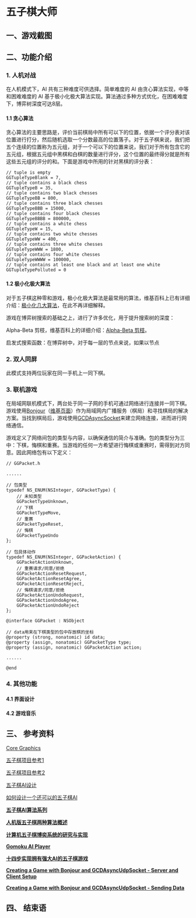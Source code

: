 # 五子棋大师

## 一、游戏截图

## 二、功能介绍

### 1. 人机对战

在人机模式下，AI 共有三种难度可供选择。简单难度的 AI 由贪心算法实现，中等和困难难度的 AI 基于极小化极大算法实现。算法通过多种方式优化，在困难难度下，博弈树深度可达8层。

#### 1.1 贪心算法

贪心算法的主要思路是，评价当前棋局中所有可以下的位置，依据一个评分表对该位置进行打分，然后随机选取一个分数最高的位置落子。对于五子棋来说，我们把五个连续的位置称为五元组，对于一个可以下的位置来说，我们对于所有包含它的五元组，根据五元组中黑棋和白棋的数量进行评分，这个位置的最终得分就是所有这些五元组的评分的和。下面是游戏中所用的针对黑棋的评分表：

```
// tuple is empty  
GGTupleTypeBlank = 7,  
// tuple contains a black chess  
GGTupleTypeB = 35,  
// tuple contains two black chesses  
GGTupleTypeBB = 800,  
// tuple contains three black chesses  
GGTupleTypeBBB = 15000,  
// tuple contains four black chesses  
GGTupleTypeBBBB = 800000,  
// tuple contains a white chess  
GGTupleTypeW = 15,  
// tuple contains two white chesses  
GGTupleTypeWW = 400,  
// tuple contains three white chesses  
GGTupleTypeWWW = 1800,  
// tuple contains four white chesses  
GGTupleTypeWWWW = 100000,  
// tuple contains at least one black and at least one white  
GGTupleTypePolluted = 0
```

#### 1.2 极小化极大算法

对于五子棋这种零和游戏，极小化极大算法是最常用的算法，维基百科上已有详细介绍：[极小化几大算法](https://en.wikipedia.org/wiki/Minimax)，在此不再详细解释。

游戏在博弈树搜索的基础之上，进行了许多优化，用于提升搜索树的深度：

Alpha-Beta 剪枝，维基百科上的详细介绍：[Alpha-Beta 剪枝](https://en.wikipedia.org/wiki/Alpha%E2%80%93beta_pruning)。

启发式搜索函数：在博弈树中，对于每一层的节点来说，如果以节点

### 2. 双人同屏

此模式支持两位玩家在同一手机上一同下棋。

### 3. 联机游戏

在局域网联机模式下，两台处于同一子网的手机可通过网络进行连接并一同下棋。游戏使用[Bonjour](https://developer.apple.com/bonjour/)（[维基页面](https://zh.wikipedia.org/wiki/Bonjour)）作为局域网内广播服务（棋局）和寻找棋局的解决方案。当找到棋局后，游戏使用[GCDAsyncSocket](https://github.com/robbiehanson/CocoaAsyncSocket)来建立网络连接，进而进行网络通信。

游戏定义了网络间包的类型与内容，以确保通信的简介与准确。包的类型分为三中：下棋，悔棋和重赛。当游戏的任何一方希望进行悔棋或重赛时，需得到对方同意。因此网络包有以下定义：

```objc
// GGPacket.h

......

// 包类型
typedef NS_ENUM(NSInteger, GGPacketType) {
	// 未知类型
    GGPacketTypeUnknown,
    // 下棋
    GGPacketTypeMove,
    // 重赛
    GGPacketTypeReset,
    // 悔棋
    GGPacketTypeUndo
};

// 包具体动作
typedef NS_ENUM(NSInteger, GGPacketAction) {
    GGPacketActionUnknown,
    // 重赛请求/同意/拒绝
    GGPacketActionResetRequest,
    GGPacketActionResetAgree,
    GGPacketActionResetReject,
    // 悔棋请求/同意/拒绝
    GGPacketActionUndoRequest,
    GGPacketActionUndoAgree,
    GGPacketActionUndoReject
};

@interface GGPacket : NSObject

// data用来在下棋类型的包中存放棋的坐标
@property (strong, nonatomic) id data;
@property (assign, nonatomic) GGPacketType type;
@property (assign, nonatomic) GGPacketAction action;

......

@end
```

### 4. 其他功能

#### 4.1 界面设计

#### 4.2 游戏音乐

## 三、 参考资料

[Core Graphics](https://www.raywenderlich.com/90690/modern-core-graphics-with-swift-part-1)

[五子棋项目参考1](https://github.com/dadahua/GoBangProject)

[五子棋项目参考2](http://www.jianshu.com/p/a2f98c138648)

[五子棋AI设计](http://blog.csdn.net/pi9nc/article/details/10858411)

[如何设计一个还可以的五子棋AI](https://kimlongli.github.io/2016/12/14/%E5%A6%82%E4%BD%95%E8%AE%BE%E8%AE%A1%E4%B8%80%E4%B8%AA%E8%BF%98%E5%8F%AF%E4%BB%A5%E7%9A%84%E4%BA%94%E5%AD%90%E6%A3%8BAI/)

**[五子棋AI算法系列](http://blog.csdn.net/lihongxun945/article/details/50622880)**

**[人机版五子棋两种算法概述](http://blog.csdn.net/onezeros/article/details/5542379)**

**[计算机五子棋博奕系统的研究与实现](http://www.taodocs.com/p-20517708.html)**

**[Gomoku AI Player](https://www.cs.cf.ac.uk/PATS2/@archive_file?c=&p=file&p=526&n=final&f=1-1224795-final-report.pdf)**

**[十四步实现拥有强大AI的五子棋游戏](http://www.cnblogs.com/goodness/archive/2010/05/27/1745756.html)**

**[Creating a Game with Bonjour and GCDAsyncUdpSocket - Server and Client Setup](https://code.tutsplus.com/tutorials/creating-a-game-with-bonjour-client-and-server-setup--mobile-16233)**

**[Creating a Game with Bonjour and GCDAsyncUdpSocket - Sending Data](https://code.tutsplus.com/tutorials/creating-a-game-with-bonjour-sending-data--mobile-16437)**

## 四、 结束语